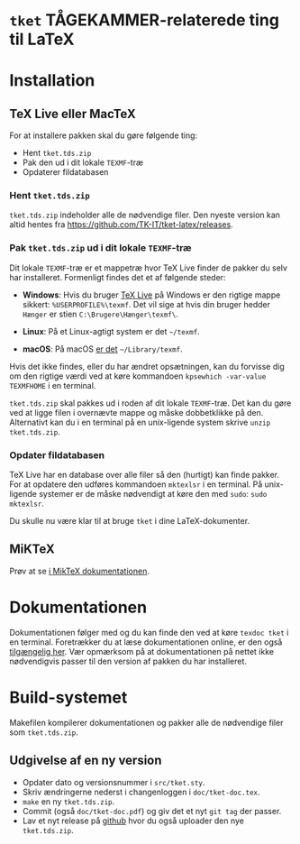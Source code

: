 `tket` TÅGEKAMMER-relaterede ting til LaTeX
===========================================

# Installation
<!--- Når du opdater denne sektion, må du også gerne opdatere den samme sektion i dokumentationen -->
## TeX Live eller MacTeX
For at installere pakken skal du gøre følgende ting:

* Hent `tket.tds.zip`
* Pak den ud i dit lokale `TEXMF`-træ
* Opdaterer fildatabasen

### Hent `tket.tds.zip`
`tket.tds.zip` indeholder alle de nødvendige filer. Den nyeste version kan altid
hentes fra https://github.com/TK-IT/tket-latex/releases.


### Pak `tket.tds.zip` ud i dit lokale `TEXMF`-træ
Dit lokale `TEXMF`-træ er et mappetræ hvor TeX Live finder de pakker du selv
har installeret. Formenligt findes det et af følgende steder:

- **Windows**: Hvis du bruger [TeX Live](http://www.tug.org/texlive/doc/texlive-en/texlive-en.html#x1-380003.4.7) på
Windows er den rigtige mappe sikkert:
`%USERPROFILE%\texmf`. Det vil sige at hvis din bruger hedder `Hænger` er stien
`C:\Brugere\Hænger\texmf\`.

- **Linux**: På et Linux-agtigt system er det `~/texmf`.

- **macOS**: På macOS [er det](http://www.tug.org/mactex/faq/#qm04) `~/Library/texmf`.

Hvis det ikke findes, eller du har ændret opsætningen, kan du forvisse dig om
den rigtige værdi ved at køre kommandoen `kpsewhich -var-value TEXMFHOME` i en
terminal.

`tket.tds.zip` skal pakkes ud i roden af dit lokale `TEXMF`-træ. Det kan du
gøre ved at ligge filen i overnævte mappe og måske dobbetklikke på den.
Alternativt kan du i en terminal på en unix-ligende system skrive `unzip
tket.tds.zip`.


### Opdater fildatabasen
TeX Live har en database over alle filer så den (hurtigt) kan finde pakker. For
at opdatere den udføres kommandoen `mktexlsr` i en terminal. På unix-ligende
systemer er de måske nødvendigt at køre den med `sudo`: `sudo mktexlsr`.

Du skulle nu være klar til at bruge `tket` i dine LaTeX-dokumenter.


## MiKTeX

Prøv at se [i MikTeX dokumentationen](http://docs.miktex.org/manual/localadditions.html).


# Dokumentationen
Dokumentationen følger med og du kan finde den ved at køre `texdoc tket` i en
terminal. Foretrækker du at læse dokumentationen online, er den også
[tilgængelig her](https://github.com/TK-IT/tket-latex/blob/master/doc/tket-doc.pdf).
Vær opmærksom på at dokumentationen på nettet ikke nødvendigvis passer til den
version af pakken du har installeret.

# Build-systemet
Makefilen kompilerer dokumentationen og pakker alle de nødvendige filer som
`tket.tds.zip`.

## Udgivelse af en ny version
- Opdater dato og versionsnummer i `src/tket.sty`.
- Skriv ændringerne nederst i changenloggen i `doc/tket-doc.tex`.
- `make` en ny `tket.tds.zip`.
- Commit (også `doc/tket-doc.pdf`) og giv det et nyt `git tag` der passer.
- Lav et nyt release
  på [github](https://github.com/TK-IT/tket-latex/releases/new) hvor du også
  uploader den nye `tket.tds.zip`.

